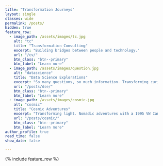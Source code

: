 ```yaml
---
title: "Transformation Journeys"
layout: single
classes: wide
permalink: /posts/
hidden: true
feature_row:
  - image_path: /assets/images/tc.jpg
    alt: "tc"
    title: "Transformation Consulting"
    excerpt: "Building bridges between people and technology."
    url: "/cv/"
    btn_class: "btn--primary"
    btn_label: "Learn more"
  - image_path: /assets/images/question.jpg
    alt: "datascience"
    title: "Data Science Explorations"
    excerpt: "So many questions, so much information. Transforming curiosities in the world of data. The quest begins..."
    url: "/posts/dse/"
    btn_class: "btn--primary"
    btn_label: "Learn more"
  - image_path: /assets/images/cosmic.jpg
    alt: "cosmic"
    title: "Cosmic Adventures"
    excerpt: "Transforming light. Nomadic adventures with a 1995 VW Campervan and a lifelong passion for the night sky realized through astro photography."
    url: "/posts/cosmic/"
    btn_class: "btn--primary"
    btn_label: "Learn more"      
author_profile: true
read_time: false
show_date: false

---
```


{% include feature_row %}